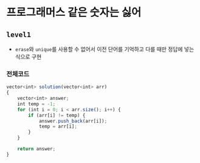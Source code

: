 # 프로그래머스 같은 숫자는 싫어
`level1`
---
- `erase`와 `unique`를 사용할 수 없어서 이전 단어를 기억하고 다를 때만 정답에 넣는 식으로 구현

### 전체코드
```jsx
vector<int> solution(vector<int> arr)
{
	vector<int> answer;
	int temp = -1;
	for (int i = 0; i < arr.size(); i++) {
		if (arr[i] != temp) {
			answer.push_back(arr[i]);
			temp = arr[i];
		}
	}

	return answer;
}
```
